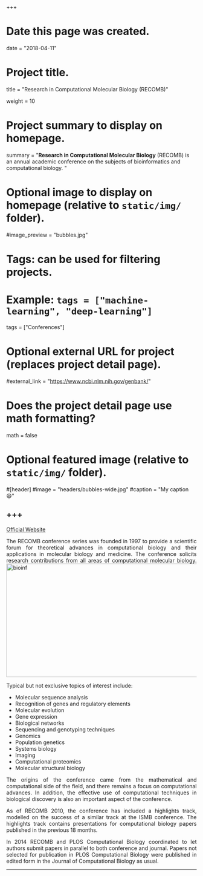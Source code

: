 +++
# Date this page was created.
date = "2018-04-11"

# Project title.
title = "Research in Computational Molecular Biology (RECOMB)"

weight = 10
# Project summary to display on homepage.
summary = "**Research in Computational Molecular Biology** (RECOMB) is an annual academic conference on the subjects of bioinformatics and computational biology.  "

# Optional image to display on homepage (relative to `static/img/` folder).
#image_preview = "bubbles.jpg"

# Tags: can be used for filtering projects.
# Example: `tags = ["machine-learning", "deep-learning"]`
tags = ["Conferences"]

# Optional external URL for project (replaces project detail page).
#external_link = "https://www.ncbi.nlm.nih.gov/genbank/"

# Does the project detail page use math formatting?
math = false

# Optional featured image (relative to `static/img/` folder).
#[header]
#image = "headers/bubbles-wide.jpg"
#caption = "My caption :smile:"


+++
---
[Official Website](http://www.recomb.org/home)

<p align="justify">The RECOMB conference series was founded in 1997 to provide a scientific forum for theoretical advances in computational biology and their applications in molecular biology and medicine. The conference solicits research contributions from all areas of computational molecular biology. 

<img src="/img/journal/conf/RECOMB 2018.png" width = "600" height = "300" alt="bioinf" align=center />

<p align="justify">Typical but not exclusive topics of interest include:

* Molecular sequence analysis
* Recognition of genes and regulatory elements
* Molecular evolution
* Gene expression
* Biological networks
* Sequencing and genotyping techniques
* Genomics
* Population genetics
* Systems biology
* Imaging
* Computational proteomics
* Molecular structural biology

<p align="justify">The origins of the conference came from the mathematical and computational side of the field, and there remains a focus on computational advances. In addition, the effective use of computational techniques in biological discovery is also an important aspect of the conference.

<p align="justify">As of RECOMB 2010, the conference has included a highlights track, modelled on the success of a similar track at the ISMB conference. The highlights track contains presentations for computational biology papers published in the previous 18 months.

<p align="justify">In 2014 RECOMB and PLOS Computational Biology coordinated to let authors submit papers in parallel to both conference and journal. Papers not selected for publication in PLOS Computational Biology were published in edited form in the Journal of Computational Biology as usual.

---